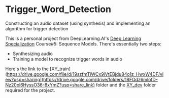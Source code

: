 # Trigger_Word_Detection
Constructing an audio dataset (using synthesis) and implementing an algorithm for trigger detection

This is a personal project from DeepLearning.AI's [Deep Learning Specialization](https://www.deeplearning.ai/courses/deep-learning-specialization/) Course#5: Sequence Models. There's essentially two steps:
- Synthesizing audio
- Training a model to recognize trigger words in audio

Here's the link to the [XY_train](https://drive.google.com/file/d/19szfmTiWCx9iVtEBjdu84o1z_HwxW4DF/view?usp=sharing](https://drive.google.com/drive/folders/18FOdz6mlofD-Nz20ol6HyssO36-8xYmZ?usp=share_link) folder and the [XY_dev](https://drive.google.com/drive/folders/1VFhiiwMfXm7Kj6OOklDAoASqj9pcZnPE?usp=share_link) folder required for the project.
